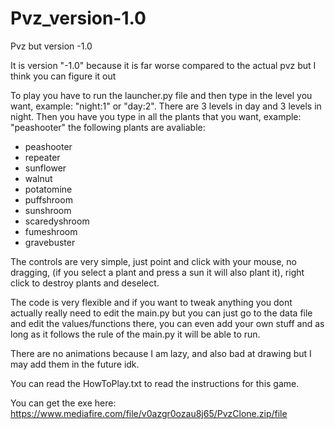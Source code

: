 # Pvz_version-1.0
Pvz but version -1.0

It is version "-1.0" because it is far worse compared to the actual pvz but I think you can figure it out

To play you have to run the launcher.py file and then type in the level you want, example: "night:1" or "day:2". There are 3 levels in day and 3 levels in night. Then you have you type in all the plants that you want, example: "peashooter" the following plants are avaliable:

- peashooter
- repeater
- sunflower
- walnut
- potatomine
- puffshroom
- sunshroom
- scaredyshroom
- fumeshroom
- gravebuster

The controls are very simple, just point and click with your mouse, no dragging, (if you select a plant and press a sun it will also plant it), right click to destroy plants and deselect. 

The code is very flexible and if you want to tweak anything you dont actually really need to edit the main.py but you can just go to the data file and edit the values/functions there, you can even add your own stuff and as long as it follows the rule of the main.py it will be able to run.

There are no animations because I am lazy, and also bad at drawing but I may add them in the future idk.

You can read the HowToPlay.txt to read the instructions for this game.

You can get the exe here: https://www.mediafire.com/file/v0azgr0ozau8j65/PvzClone.zip/file
